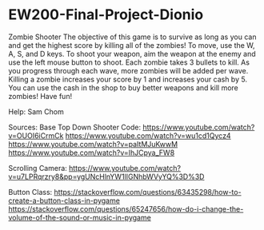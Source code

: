 # EW200-Final-Project-Dionio
Zombie Shooter
The objective of this game is to survive as long as you can and get the highest score by killing all of the zombies!
To move, use the W, A, S, and D keys.
To shoot your weapon, aim the weapon at the enemy and use the left mouse button to shoot.
Each zombie takes 3 bullets to kill.
As you progress through each wave, more zombies will be added per wave.
Killing a zombie increases your score by 1 and increases your cash by 5.
You can use the cash in the shop to buy better weapons and kill more zombies!
Have fun!

Help:
Sam Chom

Sources:
Base Top Down Shooter Code:
https://www.youtube.com/watch?v=OUOI6iCrmCk
https://www.youtube.com/watch?v=wu1cd1Qycz4
https://www.youtube.com/watch?v=paItMJuKwwM
https://www.youtube.com/watch?v=IhJCpya_FW8

Scrolling Camera:
https://www.youtube.com/watch?v=u7LPRqrzry8&pp=ygUNcHlnYW1lIGNhbWVyYQ%3D%3D

Button Class:
https://stackoverflow.com/questions/63435298/how-to-create-a-button-class-in-pygame
https://stackoverflow.com/questions/65247656/how-do-i-change-the-volume-of-the-sound-or-music-in-pygame
